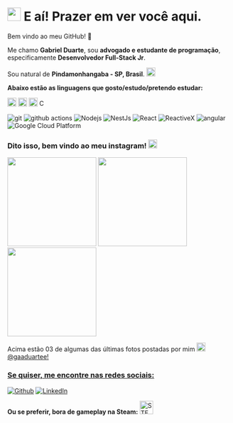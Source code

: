 <h1><img src="https://emojis.slackmojis.com/emojis/images/1531849430/4246/blob-sunglasses.gif?1531849430" width="30"/> E aí! Prazer em ver você aqui.</h1>

<p>Bem vindo ao meu GitHub! 👋 </p>
Me chamo <b>Gabriel Duarte</b>, sou <b>advogado e estudante de programação</b>, especificamente <b>Desenvolvedor Full-Stack Jr</b>.
<p>Sou natural de <b>Pindamonhangaba - SP, Brasil</b>. <img src="https://cdn.pixabay.com/photo/2021/03/13/01/27/pixel-art-6090862_960_720.png" width="20"/> </p>

<p><b>Abaixo estão as linguagens que gosto/estudo/pretendo estudar:</b>
  <p>
  <img alt="Python" src="https://pixelartmaker-data-78746291193.nyc3.digitaloceanspaces.com/image/7b0362cb47512cb.png" width="20" />
  <img alt="Javascript" src="https://upload.wikimedia.org/wikipedia/commons/thumb/9/99/Unofficial_JavaScript_logo_2.svg/2048px-Unofficial_JavaScript_logo_2.svg.png" width="20" /> 
  <img alt="HTML" src="https://img2.gratispng.com/20180802/tpl/kisspng-logo-html5-brand-clip-art-%E6%9D%89-%E5%B1%B1-%E8%89%AF-%E9%9B%84-5b62be01b565d5.334247781533197825743.jpg" width="20" />
  <img alt="CSS" src="https://upload.wikimedia.org/wikipedia/commons/thumb/d/d5/CSS3_logo_and_wordmark.svg/1452px-CSS3_logo_and_wordmark.svg.png" width="16" />
  <p>
  <img alt="git" src="https://img.shields.io/badge/-Git-F05032?style=flat-square&logo=git&logoColor=white" />
  <img alt="github actions" src="https://img.shields.io/badge/-Github_Actions-2088FF?style=flat-square&logo=github-actions&logoColor=white" />
  <img alt="Nodejs" src="https://img.shields.io/badge/-Nodejs-43853d?style=flat-square&logo=Node.js&logoColor=white" />
  <img alt="NestJs" src="https://img.shields.io/badge/-NestJs-ea2845?style=flat-square&logo=nestjs&logoColor=white" />
  <img alt="React" src="https://img.shields.io/badge/-React-45b8d8?style=flat-square&logo=react&logoColor=white" />
  <img alt="ReactiveX" src="https://img.shields.io/badge/-RxJs-B7178C?style=flat-square&logo=reactivex&logoColor=white" />
  <img alt="angular" src="https://img.shields.io/badge/-Angular-DD0031?style=flat-square&logo=angular&logoColor=white" />
  <img alt="Google Cloud Platform" src="https://img.shields.io/badge/-Google_Cloud_Platform-1a73e8?style=flat-square&logo=google-cloud&logoColor=white" />

</ul>
<h3>Dito isso, bem vindo ao meu instagram! <img src="https://upload.wikimedia.org/wikipedia/commons/thumb/e/e7/Instagram_logo_2016.svg/1024px-Instagram_logo_2016.svg.png" width="20"/></h3>

<p><img width="200" src="https://i.ibb.co/xXYY6YY/insta1.jpg" /> <img width="200" src="https://i.ibb.co/bBxLfY2/insta3.jpg" /> <img width="200" src="https://i.ibb.co/Qp4V7hg/insta2.png" /> </p>

<p>Acima estão 03 de algumas das últimas fotos postadas por mim <a href="https://www.instagram.com/gaaduartee/" target="_blank"><img src="https://upload.wikimedia.org/wikipedia/commons/thumb/e/e7/Instagram_logo_2016.svg/1024px-Instagram_logo_2016.svg.png" width="20"/> @gaaduartee!

<h3>Se quiser, me encontre nas redes sociais:</h3>
<p><a href="https://github.com/xlDuarte" target="_blank"><img alt="Github" src="https://img.shields.io/badge/GitHub-%2312100E.svg?&style=for-the-badge&logo=Github&logoColor=white" /></a>
<a href="https://www.linkedin.com/in/gabriel-reis-duarte-b48663116/" target="_blank"><img alt="LinkedIn" src="https://img.shields.io/badge/linkedin-%230077B5.svg?&style=for-the-badge&logo=linkedin&logoColor=white" /></a>
  
<b>Ou se preferir, bora de gameplay na Steam:</b> <a href="https://steamcommunity.com/id/xlDuarte" target="_blank"><img alt="STEAM" src="https://upload.wikimedia.org/wikipedia/commons/thumb/8/83/Steam_icon_logo.svg/120px-Steam_icon_logo.svg.png" width="30" /></a>
</p>
